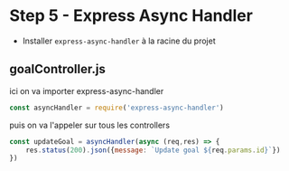 # Step 5 - Express Async Handler

- Installer `express-async-handler` à la racine du projet

## goalController.js

ici on va importer express-async-handler

```js
const asyncHandler = require('express-async-handler')
```

puis on va l'appeler sur tous les controllers

```js
const updateGoal = asyncHandler(async (req,res) => {
    res.status(200).json({message: `Update goal ${req.params.id}`})
})
```